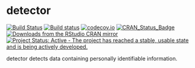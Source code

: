 <!-- README.md is generated from README.Rmd. Please edit that file -->
detector
========

[![Build Status](https://travis-ci.org/paulhendricks/detector.png?branch=master)](https://travis-ci.org/paulhendricks/detector) [![Build status](https://ci.appveyor.com/api/projects/status/au9ww7v8mhgr59s8/branch/master?svg=true)](https://ci.appveyor.com/project/paulhendricks/detector/branch/master) [![codecov.io](http://codecov.io/github/paulhendricks/detector/coverage.svg?branch=master)](http://codecov.io/github/paulhendricks/detector?branch=master) [![CRAN\_Status\_Badge](http://www.r-pkg.org/badges/version/detector)](http://cran.r-project.org/package=detector) [![Downloads from the RStudio CRAN mirror](http://cranlogs.r-pkg.org/badges/detector)](http://cran.rstudio.com/package=detector) [![Project Status: Active - The project has reached a stable, usable state and is being actively developed.](http://www.repostatus.org/badges/0.1.0/active.svg)](http://www.repostatus.org/#active)

detector detects data containing personally identifiable information.
